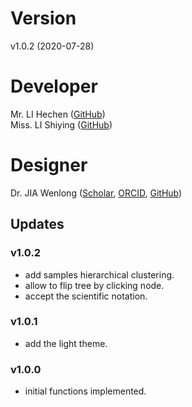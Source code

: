 # Version
v1.0.2 (2020-07-28)

# Developer
Mr. LI Hechen ([GitHub](https://github.com/lhc70000))</br>
Miss. LI Shiying ([GitHub](https://github.com/CherineLee))

# Designer
Dr. JIA Wenlong ([Scholar](https://scholar.google.com.hk/citations?user=eupQCQEAAAAJ), [ORCID](https://orcid.org/0000-0002-7136-9919), [GitHub](https://github.com/Nobel-Justin))

## Updates

### v1.0.2
   - add samples hierarchical clustering.
   - allow to flip tree by clicking node.
   - accept the scientific notation.

### v1.0.1
   - add the light theme.

### v1.0.0
   - initial functions implemented.
